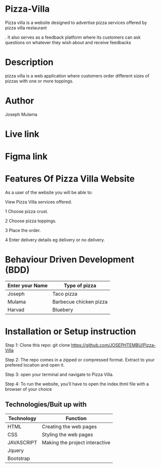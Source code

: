 # Pizza-Villa

 Pizza villa  is a website designed to advertise pizza services offered by pizza villa restaurant
 
  .                   It also serves as a feedback platform where its customers can ask questions on whatever they wish about  and receive feedbacks

  # Description

 pizza villa is  a web application where  customers order different sizes of pizzas with one or more toppings. 

 # Author

 Joseph Mulama

 # Live link

 # Figma link

 # Features Of Pizza Villa Website

 As a user of the website you will be able to:

View Pizza Villa services offered.

 1 Choose pizza crust.

2 Choose pizza toppings.

3 Place the order.

4 Enter delivery details eg delivery or no delivery.

# Behaviour Driven Development (BDD)

| Enter your Name |Type of pizza |
| ----------- | ----------- |
| Joseph | Taco pizza |
| Mulama |Barbecue chicken pizza 
| Harvad | Bluebery | |

# Installation or Setup instruction

Step 1: Clone this repo: git clone https://github.com/JOSEPHTEMBU/Pizza-Villa

Step 2: The repo comes in a zipped or compressed format. Extract to your prefered location and open it.

Step 3: open your terminal and navigate to Pizza Villa.

Step 4: To run the website, you'll have to open the index.thml file with a browser of your choice 

  ## Technologies/Buit up with

| Technology | Function|
| ----------- | ----------- |
| HTML | Creating the web pages| 
| CSS   | Styling the web pages     
| JAVASCRIPT   |Making the project interactive
| Jquery | | 
| Bootstrap   | 

